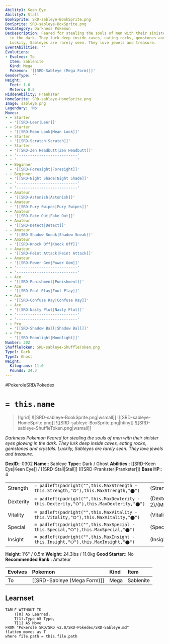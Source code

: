 ```yaml
---
Ability1: Keen Eye
Ability2: Stall
BookSprite: SRD-sableye-BookSprite.png
BoxSprite: SRD-sableye-BoxSprite.png
DexCategory: Darkness Pokemon
DexDescription: Feared for stealing the souls of men with their sinister eyes glowing
  in the dark. They lurk deep inside caves, eating rocks, gemstones and crystals.
  Luckily, Sableyes are rarely seen. They love jewels and treasure.
EventAbilities: ''
Evolutions:
- Evolves: To
  Item: Sablenite
  Kind: Mega
  Pokemon: '[[SRD-Sableye (Mega Form)]]'
GenderType: ''
Height:
  Feet: 1.6
  Meters: 0.5
HiddenAbility: Prankster
HomeSprite: SRD-sableye-HomeSprite.png
Image: sableye.png
Legendary: 'No'
Moves:
- - Starter
  - '[[SRD-Leer|Leer]]'
- - Starter
  - '[[SRD-Mean Look|Mean Look]]'
- - Starter
  - '[[SRD-Scratch|Scratch]]'
- - Starter
  - '[[SRD-Zen Headbutt|Zen Headbutt]]'
- - '---------------------------'
  - '---------------------------'
- - Beginner
  - '[[SRD-Foresight|Foresight]]'
- - Beginner
  - '[[SRD-Night Shade|Night Shade]]'
- - '---------------------------'
  - '---------------------------'
- - Amateur
  - '[[SRD-Astonish|Astonish]]'
- - Amateur
  - '[[SRD-Fury Swipes|Fury Swipes]]'
- - Amateur
  - '[[SRD-Fake Out|Fake Out]]'
- - Amateur
  - '[[SRD-Detect|Detect]]'
- - Amateur
  - '[[SRD-Shadow Sneak|Shadow Sneak]]'
- - Amateur
  - '[[SRD-Knock Off|Knock Off]]'
- - Amateur
  - '[[SRD-Feint Attack|Feint Attack]]'
- - Amateur
  - '[[SRD-Power Gem|Power Gem]]'
- - '---------------------------'
  - '---------------------------'
- - Ace
  - '[[SRD-Punishment|Punishment]]'
- - Ace
  - '[[SRD-Foul Play|Foul Play]]'
- - Ace
  - '[[SRD-Confuse Ray|Confuse Ray]]'
- - Ace
  - '[[SRD-Nasty Plot|Nasty Plot]]'
- - '---------------------------'
  - '---------------------------'
- - Pro
  - '[[SRD-Shadow Ball|Shadow Ball]]'
- - Pro
  - '[[SRD-Moonlight|Moonlight]]'
Number: 302
ShuffleToken: SRD-sableye-ShuffleToken.png
Type1: Dark
Type2: Ghost
Weight:
  Kilograms: 11.0
  Pounds: 24.3
---
```


#PokeroleSRD/Pokedex

# `= this.name`

> [!grid]
> ![[SRD-sableye-BookSprite.png|wsmall]]
> ![[SRD-sableye-HomeSprite.png]]
> ![[SRD-sableye-BoxSprite.png|htiny]]
> ![[SRD-sableye-ShuffleToken.png|wsmall]]


*Darkness Pokemon*
*Feared for stealing the souls of men with their sinister eyes glowing in the dark. They lurk deep inside caves, eating rocks, gemstones and crystals. Luckily, Sableyes are rarely seen. They love jewels and treasure.*

**DexID**:: 0302
**Name**:: Sableye
**Type**:: Dark / Ghost
**Abilities**:: [[SRD-Keen Eye|Keen Eye]] / [[SRD-Stall|Stall]] ([[SRD-Prankster|Prankster]])
**Base HP**:: 4

|           |                                                                                        |                                          |
| --------- | -------------------------------------------------------------------------------------- | ---------------------------------------- |
| Strength  | `= padleft(padright("",this.MaxStrength - this.Strength,"⭘"),this.MaxStrength,"⬤")`    | (Strength::2)/(MaxStrength::5)   |
| Dexterity | `= padleft(padright("",this.MaxDexterity - this.Dexterity,"⭘"),this.MaxDexterity,"⬤")` | (Dexterity:: 2)/(MaxDexterity::4) |
| Vitality  | `= padleft(padright("",this.MaxVitality - this.Vitality,"⭘"),this.MaxVitality,"⬤")`    | (Vitality::2)/(MaxVitality::5)   |
| Special   | `= padleft(padright("",this.MaxSpecial - this.Special,"⭘"),this.MaxSpecial,"⬤")`       | (Special::2)/(MaxSpecial::4)     |
| Insight   | `= padleft(padright("",this.MaxInsight - this.Insight,"⭘"),this.MaxInsight,"⬤")`       | (Insight::2)/(MaxInsight::4)     |

**Height**: 1'6" / 0.5m
**Weight**: 24.3lbs / 11.0kg
**Good Starter**:: No
**Recommended Rank**:: Amateur

| Evolves   | Pokemon                     | Kind   | Item      |
|:----------|:----------------------------|:-------|:----------|
| To        | [[SRD-Sableye (Mega Form)]] | Mega   | Sablenite |

## Learnset

```dataview
TABLE WITHOUT ID
    T[0] AS Learned,
    T[1].Type AS Type,
    T[1] AS Move
FROM "Pokerole SRD/SRD v2.0/SRD-Pokedex/SRD-Sableye.md"
flatten moves as T
where file.path = this.file.path
```

